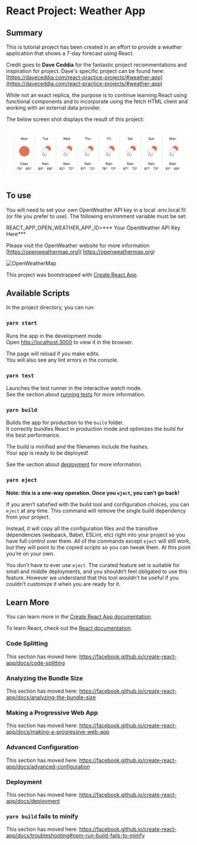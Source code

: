 # React Project: **Weather App**

## Summary
This is tutorial project has been created in an effort to provide a weather application that shows a 7-day forecast using React.

Credit goes to **Dave Ceddia** for the fantastic project recommentations and inspiration for project. Dave's specific project can be found here: [https://daveceddia.com/react-practice-projects/#weather-app](https://daveceddia.com/react-practice-projects/#weather-app)

While not an exact replica, the purpose is to continue learning React using functional components and to incorporate using the fetch HTML client and working with an external data provider.

The below screen shot displays the result of this project:

<img src="screenshot.png" alt="Weather App... looking like rain for the week :/" width="600"/>

## To use
You will need to set your own OpenWeather API key in a local .env.local fil (or file you prefer to use). The following environment variable must be set:

<p>
    REACT_APP_OPEN_WEATHER_APP_ID=*** Your OpenWeather API Key Here***
</p>

Please visit the OpenWeather website for more information [https://openweathermap.org](
https://openweathermap.org)

<img src="https://openweathermap.org/themes/openweathermap/assets/img/logo_white_cropped.png" alt="OpenWeatherMap" width="300">

This project was bootstrapped with [Create React App](https://github.com/facebook/create-react-app).

## Available Scripts

In the project directory, you can run:

### `yarn start`

Runs the app in the development mode.<br />
Open [http://localhost:3000](http://localhost:3000) to view it in the browser.

The page will reload if you make edits.<br />
You will also see any lint errors in the console.

### `yarn test`

Launches the test runner in the interactive watch mode.<br />
See the section about [running tests](https://facebook.github.io/create-react-app/docs/running-tests) for more information.

### `yarn build`

Builds the app for production to the `build` folder.<br />
It correctly bundles React in production mode and optimizes the build for the best performance.

The build is minified and the filenames include the hashes.<br />
Your app is ready to be deployed!

See the section about [deployment](https://facebook.github.io/create-react-app/docs/deployment) for more information.

### `yarn eject`

**Note: this is a one-way operation. Once you `eject`, you can’t go back!**

If you aren’t satisfied with the build tool and configuration choices, you can `eject` at any time. This command will remove the single build dependency from your project.

Instead, it will copy all the configuration files and the transitive dependencies (webpack, Babel, ESLint, etc) right into your project so you have full control over them. All of the commands except `eject` will still work, but they will point to the copied scripts so you can tweak them. At this point you’re on your own.

You don’t have to ever use `eject`. The curated feature set is suitable for small and middle deployments, and you shouldn’t feel obligated to use this feature. However we understand that this tool wouldn’t be useful if you couldn’t customize it when you are ready for it.

## Learn More

You can learn more in the [Create React App documentation](https://facebook.github.io/create-react-app/docs/getting-started).

To learn React, check out the [React documentation](https://reactjs.org/).

### Code Splitting

This section has moved here: https://facebook.github.io/create-react-app/docs/code-splitting

### Analyzing the Bundle Size

This section has moved here: https://facebook.github.io/create-react-app/docs/analyzing-the-bundle-size

### Making a Progressive Web App

This section has moved here: https://facebook.github.io/create-react-app/docs/making-a-progressive-web-app

### Advanced Configuration

This section has moved here: https://facebook.github.io/create-react-app/docs/advanced-configuration

### Deployment

This section has moved here: https://facebook.github.io/create-react-app/docs/deployment

### `yarn build` fails to minify

This section has moved here: https://facebook.github.io/create-react-app/docs/troubleshooting#npm-run-build-fails-to-minify

